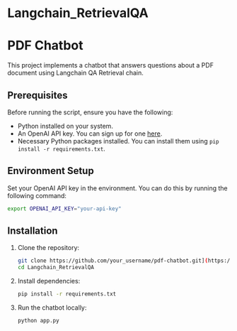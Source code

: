 # Langchain_RetrievalQA

# PDF Chatbot

This project implements a chatbot that answers questions about a PDF document using Langchain QA Retrieval chain.

## Prerequisites

Before running the script, ensure you have the following:

- Python installed on your system.
- An OpenAI API key. You can sign up for one [here](https://openai.com/signup/).
- Necessary Python packages installed. You can install them using `pip install -r requirements.txt`.

## Environment Setup

Set your OpenAI API key in the environment. You can do this by running the following command:

```bash
export OPENAI_API_KEY="your-api-key"
```

## Installation

1. Clone the repository:

   ```bash
   git clone https://github.com/your_username/pdf-chatbot.git](https://github.com/ajeetkumarukande95/Langchain_RetrievalQA.git
   cd Langchain_RetrievalQA
   ```

2. Install dependencies:
   ```bash
   pip install -r requirements.txt
   ```
4. Run the chatbot locally:
   ```bash
   python app.py
   ```
